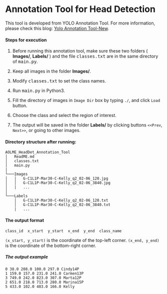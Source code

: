 # Annotation Tool for Head Detection
This tool is developed from YOLO Annotation Tool. For more information, please check this blog: [Yolo Annotation Tool-New](https://manivannan-ai.medium.com/yolo-annotation-tool-new-18c7847a2186).

#### Steps for execution
1. Before running this annotation tool, make sure these two folders ( __Images/__, __Labels/__ ) and the file <kbd>classes.txt</kbd> are in the same directory of <kbd>main.py</kbd>.

1. Keep all images in the folder __Images/__.

1. Modify <kbd>classes.txt</kbd> to set the class names.

1. Run <kbd>main.py</kbd> in Python3.

1. Fill the directory of images in  `Image Dir` box by typing `./`, and click `Load` button.

1. Choose the class and select the region of interest.

1. The output will be saved in the folder __Labels/__ by clicking buttons `<<Prev`, `Next>>`, or going to other images.

#### Directory structure after running:
```
AOLME_HeadDet_Annotation_Tool
│   ReadME.md
│   classes.txt    
│   main.py
|
└───Images
│   │   G-C1L1P-Mar30-C-Kelly_q2_02-06_120.jpg
│   │   G-C1L1P-Mar30-C-Kelly_q2_02-06_3840.jpg
│   |   ...
│          
└───Labels
    │   G-C1L1P-Mar30-C-Kelly_q2_02-06_120.txt
    │   G-C1L1P-Mar30-C-Kelly_q2_02-06_3840.txt
    |   ...
```

#### The output format
```
class_id  x_start  y_start  x_end  y_end  class_name
```
`(x_start, y_start)` is the coordinate of the top-left corner.
`(x_end, y_end)` is the coordinate of the bottom-right corner.


##### The output example
```
0 38.0 208.0 100.0 297.0 Cindy14P
1 159.0 157.0 231.0 241.0 Carmen13P
3 749.0 242.0 823.0 307.0 Marta12P
2 651.0 218.0 713.0 280.0 Marina15P
5 433.0 102.0 483.0 166.0 Kelly
```
